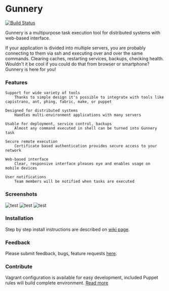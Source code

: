 # Gunnery

[![Build Status](https://travis-ci.org/Eyjafjallajokull/gunnery.png?branch=master)](https://travis-ci.org/Eyjafjallajokull/gunnery)

Gunnery is a multipurpose task execution tool for distributed systems with web-based interface.

If your application is divided into multiple servers, you are probably connecting to them via ssh and executing over and over the same commands. Clearing caches, restarting services, backups, checking health. Wouldn't it be cool if you could do that from browser or smartphone? Gunnery is here for you!

### Features

    Support for wide variety of tools
        Thanks to simple design it's possible to integrate with tools like capistrano, ant, phing, fabric, make, or puppet

    Designed for distributed systems
        Handles multi-environment applications with many servers

    Usable for deployment, service control, backups
        Almost any command executed in shell can be turned into Gunnery task

    Secure remote execution
        Certificate based authentication provides secure access to your network

    Web-based interface
        Clear, responsive interface pleases eye and enables usage on mobile devices

    User notifications
        Team members will be notified when tasks are executed

### Screenshots

![test](https://raw.github.com/Eyjafjallajokull/gunnery/gh-pages/img/1.png)
![test](https://raw.github.com/Eyjafjallajokull/gunnery/gh-pages/img/2.png)
![test](https://raw.github.com/Eyjafjallajokull/gunnery/gh-pages/img/fig.gif)

### Installation

Step by step install instructions are described on [wiki page](https://github.com/Eyjafjallajokull/gunnery/wiki/Install).

### Feedback

Please submit feedback, bugs, feature requests [here](https://github.com/Eyjafjallajokull/gunnery/issues).

### Contribute

Vagrant configuration is available for easy development, included Puppet rules will build complete environment. [Read more](https://github.com/Eyjafjallajokull/gunnery/wiki/Develop)
